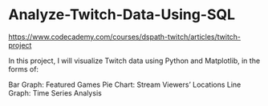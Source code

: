 # Analyze-Twitch-Data-Using-SQL


https://www.codecademy.com/courses/dspath-twitch/articles/twitch-project


In this project, I will visualize Twitch data using Python and Matplotlib, in the forms of:

Bar Graph: Featured Games
Pie Chart: Stream Viewers’ Locations
Line Graph: Time Series Analysis
